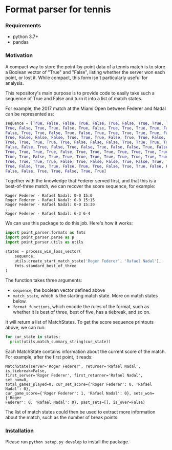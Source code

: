 # Format parser for tennis

### Requirements

* python 3.7+
* pandas

### Motivation

A compact way to store the point-by-point data of a tennis match is to store a
Boolean vector of "True" and "False", listing whether the server won each point,
or lost it. While compact, this form isn't particularly useful for analysis.

This repository's main purpose is to provide code to easily take such a sequence
of True and False and turn it into a list of match states.

For example, the 2017 match at the Miami Open between Federer and Nadal can be
represented as:

```python
sequence = [True, False, False, True, False, True, False, True, True, True,
True, False, True, True, False, True, False, True, True, True, True, False,
False, True, True, False, True, False, True, True, True, True, True, False,
True, False, False, False, True, True, True, False, True, True, False, False,
True, True, True, True, True, False, False, False, True, True, True, True,
False, False, True, False, True, False, True, False, False, True, False, True,
True, True, True, True, False, True, True, True, True, True, True, True, False,
True, True, False, True, True, True, True, True, True, True, True, True, True,
True, True, True, True, False, True, False, False, True, False, True, True,
True, False, True, True, False, True, True, False, True, True, False, False,
False, False, True, True, False, True, True]
```

Together with the knowledge that Federer served first, and that this is a
best-of-three match, we can recover the score sequence, for example:

```
Roger Federer - Rafael Nadal: 0-0 15:0
Roger Federer - Rafael Nadal: 0-0 15:15
Roger Federer - Rafael Nadal: 0-0 15:30
...
Roger Federer - Rafael Nadal: 6-3 6-4
```

We can use this package to do this job. Here's how it works:

```python
import point_parser.formats as fmts
import point_parser.parse as p
import point_parser.utils as utils

states = process_win_loss_vector(
    sequence,
    utils.create_start_match_state('Roger Federer', 'Rafael Nadal'),
    fmts.standard_best_of_three
)
```

The function takes three arguments:

* `sequence`, the boolean vector defined above
* `match_state`, which is the starting match state. More on match states below.
* `format_functions`, which encode the rules of the format, such as whether it
  is best of three, best of five, has a tiebreak, and so on.

It will return a list of MatchStates. To get the score sequence printouts above,
we can run:

```python
for cur_state in states:
  print(utils.match_summary_string(cur_state))
```

Each MatchState contains information about the current score of the match. For
example, after the first point, it reads:

```
MatchState(server='Roger Federer', returner='Rafael Nadal', is_tiebreak=False,
first_server='Roger Federer', first_returner='Rafael Nadal', set_num=0,
total_games_played=0, cur_set_score={'Roger Federer': 0, 'Rafael Nadal': 0},
cur_game_score={'Roger Federer': 1, 'Rafael Nadal': 0}, sets_won={'Roger
Federer': 0, 'Rafael Nadal': 0}, past_sets=[], is_over=False)
```

The list of match states could then be used to extract more information about
the match, such as the number of break points.

### Installation

Please run `python setup.py develop` to install the package.
